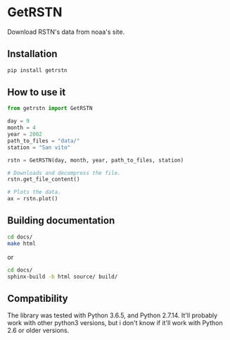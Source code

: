 # GetRSTN

Download RSTN's data from noaa's site. 

## Installation

```bash
pip install getrstn
```

## How to use it

```python
from getrstn import GetRSTN

day = 9
month = 4
year = 2002
path_to_files = "data/"
station = "San vito"

rstn = GetRSTN(day, month, year, path_to_files, station)

# Downloads and decompress the file.
rstn.get_file_content()

# Plots the data.
ax = rstn.plot()
```

## Building documentation

```bash
cd docs/
make html
```

or

```bash
cd docs/
sphinx-build -b html source/ build/
```

## Compatibility
The library was tested with Python 3.6.5, and Python 2.7.14. It'll probably work with other python3 versions, but i don't know if it'll work with Python 2.6 or older versions.
